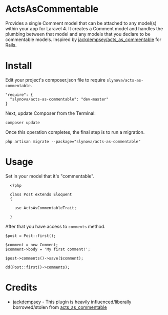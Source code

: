ActsAsCommentable
=================

Provides a single Comment model that can be attached to any model(s) within your app for Laravel 4. It creates a Comment model and handles the plumbing between that model and any models that you declare to be commentable models.
Inspired by [jackdempsey/acts_as_commentable](https://github.com/jackdempsey/acts_as_commentable) for Rails.

Install
=======

Edit your project's composer.json file to require `slynova/acts-as-commentable`.

    "require": {
      "slynova/acts-as-commentable": "dev-master"
    }

Next, update Composer from the Terminal:

    composer update

Once this operation completes, the final step is to run a migration.

    php artisan migrate --package="slynova/acts-as-commentable"

Usage
=====

Set in your model that it's "commentable".

      <?php
      
      class Post extends Eloquent
      {
        
        use ActsAsCommentableTrait;
        
      }
      
After that you have access to `comments` method.

    $post = Post::first();
    
    $comment = new Comment;
    $comment->body = 'My first comment!';
    
    $post->comments()->save($comment);
    
    dd(Post::first()->comments);
    
Credits
=======

* [jackdempsey](https://github.com/jackdempsey) - This plugin is heavily influenced/liberally borrowed/stolen from [acts_as_commentable](https://github.com/jackdempsey/acts_as_commentable)




